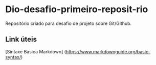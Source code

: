 # Dio-desafio-primeiro-reposit-rio
Repositório criado para desafio de projeto sobre Git/Github.

## Link úteis
[Sintaxe Basica Markdown] (https://www.markdownguide.org/basic-syntax/)
